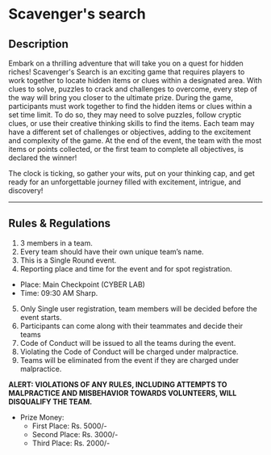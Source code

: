 # Scavenger's search
## Description
Embark on a thrilling adventure that will take you on a quest for hidden riches! Scavenger's Search is an exciting game that requires players to work together to locate hidden items or clues within a designated area. With clues to solve, puzzles to crack and challenges to overcome, every step of the way will bring you closer to the ultimate prize. During the game, participants must work together to find the hidden items or clues within a set time limit. To do so, they may need to solve puzzles, follow cryptic clues, or use their creative thinking skills to find the items. Each team may have a different set of challenges or objectives, adding to the excitement and complexity of the game. At the end of the event, the team with the most items or points collected, or the first team to complete all objectives, is declared the winner!

The clock is ticking, so gather your wits, put on your thinking cap, and get ready for an unforgettable journey filled with excitement, intrigue, and discovery!

---
## Rules & Regulations
1.	3 members in a team.
2.	Every team should have their own unique team’s name.
3.	This is a Single Round event.
4.	Reporting place and time for the event and for spot registration.
  - Place: Main Checkpoint (CYBER LAB) 
  - Time: 09:30 AM Sharp.
5.	Only Single user registration, team members will be decided before the event starts.
6.	Participants can come along with their teammates and decide their teams
7.	Code of Conduct will be issued to all the teams during the event. 
8.	Violating the Code of Conduct will be charged under malpractice.
9.	Teams will be eliminated from the event if they are charged under malpractice.


**ALERT: VIOLATIONS OF ANY RULES, INCLUDING ATTEMPTS TO MALPRACTICE AND MISBEHAVIOR TOWARDS VOLUNTEERS, WILL DISQUALIFY THE TEAM.**

* Prize Money:
    * First Place: Rs. 5000/-
    * Second Place: Rs. 3000/-
    * Third Place: Rs. 2000/-
